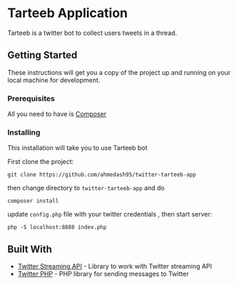 # Tarteeb Application

Tarteeb is a twitter bot to collect users tweets in a thread. 

## Getting Started

These instructions will get you a copy of the project up and running on your local machine for development.

### Prerequisites

All you need to have is [Composer](https://getcomposer.org/)  



### Installing

This installation will take you to use Tarteeb bot 

First clone the project:

```
git clone https://github.com/ahmedash95/twitter-tarteeb-app
```

then change directory to `twitter-tarteeb-app` and do 

```
composer install
```

update `config.php` file with your twitter  credentials , then start  server:

```
php -S localhost:8888 index.php
```



## Built With

* [Twitter Streaming API](https://github.com/spatie/twitter-streaming-api) - Library to work with Twitter streaming API
* [Twitter PHP](https://github.com/dg/twitter-php) - PHP library for sending messages to Twitter

